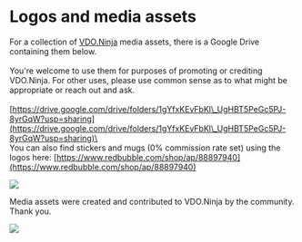 # Logos and media assets

For a collection of [VDO.Ninja](https://vdo.ninja/) media assets, there is a Google Drive containing them below. \
\
You're welcome to use them for purposes of promoting or crediting VDO.Ninja. For other uses, please use common sense as to what might be appropriate or reach out and ask.\
\
[https://drive.google.com/drive/folders/1gYfxKEvFbKl\_UgHBT5PeGc5PJ-8yrGqW?usp=sharing](https://drive.google.com/drive/folders/1gYfxKEvFbKl\_UgHBT5PeGc5PJ-8yrGqW?usp=sharing)\
\
You can also find stickers and mugs (0% commission rate set) using the logos here: [https://www.redbubble.com/shop/ap/88897940](https://www.redbubble.com/shop/ap/88897940)

![](../.gitbook/assets/vdoninja\_logo\_2.png)

Media assets were created and contributed to VDO.Ninja by the community. Thank you.

![](../.gitbook/assets/1113931\_VDONinjaCustomEmotes\_InLove1\_070621.png)
